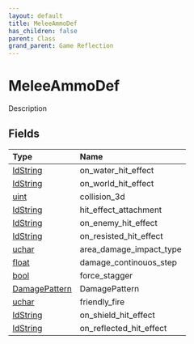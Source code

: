 ```yaml
---
layout: default
title: MeleeAmmoDef
has_children: false
parent: Class
grand_parent: Game Reflection
---
```

# MeleeAmmoDef
Description 

## Fields

| Type | Name |
|:----------|:--------------|
| [IdString](/riftbreaker-wiki/docs/game-reflection/components/id_string/) | on_water_hit_effect |
| [IdString](/riftbreaker-wiki/docs/game-reflection/components/id_string/) | on_world_hit_effect |
| [uint](/riftbreaker-wiki/docs/game-reflection/components/uint/) | collision_3d |
| [IdString](/riftbreaker-wiki/docs/game-reflection/components/id_string/) | hit_effect_attachment |
| [IdString](/riftbreaker-wiki/docs/game-reflection/components/id_string/) | on_enemy_hit_effect |
| [IdString](/riftbreaker-wiki/docs/game-reflection/components/id_string/) | on_resisted_hit_effect |
| [uchar](/riftbreaker-wiki/docs/game-reflection/enums/uchar/) | area_damage_impact_type |
| [float](/riftbreaker-wiki/docs/game-reflection/components/float/) | damage_continouos_step |
| [bool](/riftbreaker-wiki/docs/game-reflection/components/bool/) | force_stagger |
| [DamagePattern](/riftbreaker-wiki/docs/game-reflection/classes/damage_pattern/) | DamagePattern |
| [uchar](/riftbreaker-wiki/docs/game-reflection/enums/uchar/) | friendly_fire |
| [IdString](/riftbreaker-wiki/docs/game-reflection/components/id_string/) | on_shield_hit_effect |
| [IdString](/riftbreaker-wiki/docs/game-reflection/components/id_string/) | on_reflected_hit_effect |

